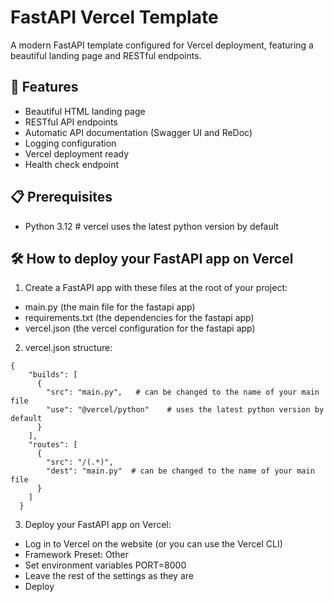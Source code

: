 # FastAPI Vercel Template

A modern FastAPI template configured for Vercel deployment, featuring a beautiful landing page and RESTful endpoints.

## 🚀 Features

- Beautiful HTML landing page
- RESTful API endpoints
- Automatic API documentation (Swagger UI and ReDoc)
- Logging configuration
- Vercel deployment ready
- Health check endpoint

## 📋 Prerequisites

- Python 3.12    # vercel uses the latest python version by default

## 🛠️ How to deploy your FastAPI app on Vercel

1. Create a FastAPI app with these files at the root of your project:

- main.py (the main file for the fastapi app)
- requirements.txt (the dependencies for the fastapi app)
- vercel.json (the vercel configuration for the fastapi app)

2. vercel.json structure:

```
{
    "builds": [
      {
        "src": "main.py",   # can be changed to the name of your main file
        "use": "@vercel/python"    # uses the latest python version by default
      }
    ],
    "routes": [
      {
        "src": "/(.*)",
        "dest": "main.py"  # can be changed to the name of your main file
      }
    ]
  }
```

3. Deploy your FastAPI app on Vercel:

- Log in to Vercel on the website (or you can use the Vercel CLI)
- Framework Preset: Other
- Set environment variables PORT=8000
- Leave the rest of the settings as they are
- Deploy
